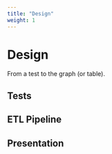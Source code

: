 ```yaml
---
title: "Design"
weight: 1
---
```


# Design

From a test to the graph (or table).

## Tests

## ETL Pipeline

## Presentation
